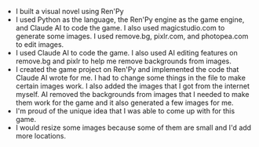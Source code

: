 - I built a visual novel using Ren'Py
- I used Python as the language, the Ren'Py engine as the game engine, and Claude AI to code the game. I also used magicstudio.com to generate some images. I used remove.bg, pixlr.com, and photopea.com to edit images. 
- I used Claude AI to code the game. I also used AI editing features on remove.bg and pixlr to help me remove backgrounds from images.
- I created the game project on Ren'Py and implemented the code that Claude AI wrote for me. I had to change some things in the file to make certain images work. I also added the images that I got from the internet myself. AI removed the backgrounds from images that I needed to make them work for the game and it also generated a few images for me.
- I'm proud of the unique idea that I was able to come up with for this game.
- I would resize some images because some of them are small and I'd add more locations.
